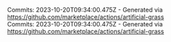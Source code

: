 Commits: 2023-10-20T09:34:00.475Z - Generated via https://github.com/marketplace/actions/artificial-grass
<br>
Commits: 2023-10-20T09:34:00.475Z - Generated via https://github.com/marketplace/actions/artificial-grass
<br>
